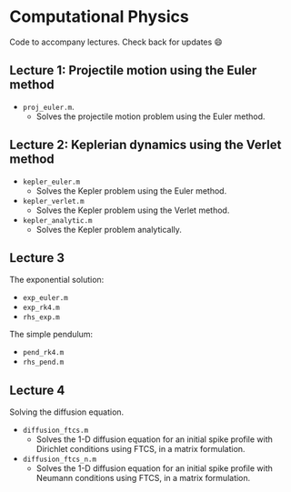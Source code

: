 # Computational Physics

Code to accompany lectures.
Check back for updates :smile:

## Lecture 1: Projectile motion using the Euler method

- `proj_euler.m`.
  - Solves the projectile motion problem using the Euler method.

## Lecture 2: Keplerian dynamics using the Verlet method

- `kepler_euler.m`
  - Solves the Kepler problem using the Euler method.
- `kepler_verlet.m`
  - Solves the Kepler problem using the Verlet method.
- `kepler_analytic.m`
  - Solves the Kepler problem analytically.

## Lecture 3

The exponential solution:
- `exp_euler.m`
- `exp_rk4.m`
- `rhs_exp.m`

The simple pendulum:
- `pend_rk4.m`
- `rhs_pend.m`

## Lecture 4

Solving the diffusion equation.

- `diffusion_ftcs.m`
  - Solves the 1-D diffusion equation for an initial spike profile with Dirichlet conditions using FTCS, in a matrix formulation.
- `diffusion_ftcs_n.m`
  - Solves the 1-D diffusion equation for an initial spike profile with Neumann conditions using FTCS, in a matrix formulation.
